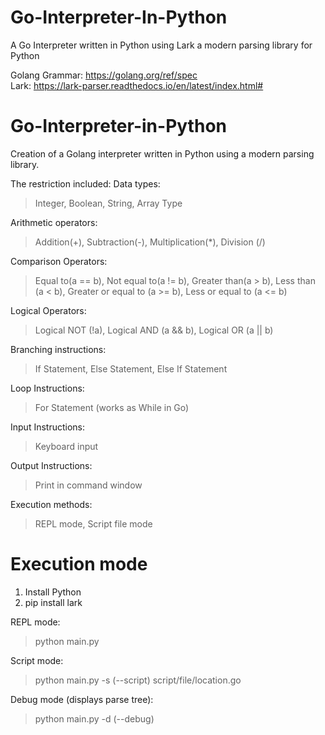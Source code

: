# Go-Interpreter-In-Python
A Go Interpreter written in Python using Lark a modern parsing library for Python<br/>

Golang Grammar: https://golang.org/ref/spec<br/>
Lark: https://lark-parser.readthedocs.io/en/latest/index.html#<br/>

# Go-Interpreter-in-Python

Creation of a Golang interpreter written in Python using a modern parsing library.

The restriction included:
Data types: 
> Integer, Boolean, String, Array Type

Arithmetic operators: 
> Addition(+), Subtraction(-), Multiplication(*), Division (/)

Comparison Operators: 
> Equal to(a == b), Not equal to(a != b), Greater than(a > b), Less than (a < b), Greater or equal to (a >= b), Less or equal to (a <= b)

Logical Operators: 
> Logical NOT (!a), Logical AND (a && b), Logical OR (a || b)

Branching instructions: 
> If Statement, Else Statement, Else If Statement

Loop Instructions: 
> For Statement (works as While in Go)

Input Instructions: 
> Keyboard input

Output Instructions: 
> Print in command window

Execution methods: 
> REPL mode, Script file mode


# Execution mode 
1. Install Python<br/>
2. pip install lark<br/>

REPL mode:
> python main.py

Script mode:
> python main.py -s (--script) script/file/location.go

Debug mode (displays parse tree):
> python main.py -d (--debug)
